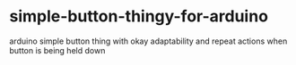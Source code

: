 # simple-button-thingy-for-arduino
arduino simple button thing with okay adaptability and repeat actions when button is being held down
